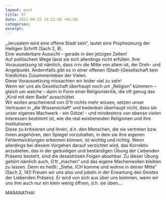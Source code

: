 ```yaml
---
layout: post
title: 97
date: 2021-09-25 14:22:00 +01:00
categories: 
excerpt: 
---
```


„Jerusalem wird eine offene Stadt sein“, lautet eine Prophezeiung der Heiligen Schrift (Sach 2, 8).\
Eine wunderbare Aussicht – gerade in den jetzigen Zeiten!\
Auf politischem Wege lässt sie sich allerdings nicht erfüllen. Ihre Voraussetzung ist nämlich, dass והיה die Mitte von allem ist, der Dreh- und Angelpunkt. Andernfalls gibt es in einer offenen (Stadt-)Gesellschaft kein friedliches Zusammenleben der Vielen.\
Diese Voraussetzung missachten wir leider viel zu sehr!\
Wenn wir uns als Gesellschaft überhaupt noch um „Religion“ kümmern – gleich um welche – dann in Form einer Religionskritik, die oft genug das „Kind mit dem Bade“ ausschüttet.\
Wir wollen anscheinend von G’tt nichts mehr wissen, setzen unser Vertrauen in „die Wissenschaft“ und bedenken überhaupt nicht, dass sie unser eigenes Machwerk - ein Götze! - und mindestens von ebenso vielen Interessen bestimmt ist, wie die real existierenden Religionen und ihre Institutionen.\
Diese zu kritisieren und ihnen, d.h. den Menschen, die sie vertreten bzw. ihnen angehören, den Spiegel vorzuhalten, in dem sie ihre eigenen Fehlentwicklungen erkennen können, ist wichtig und richtig. Wenn allerdings bei diesem Vorgehen darauf verzichtet wird, das Korrektiv anzubieten, das in der geduldigen und beständigen Übung der Liebenden Präsenz besteht, sind die desaströsen Folgen absehbar. Zu dieser Übung gehört nämlich auch, G‘tt „machen“ und das eigene Machenwollen bleiben zu lassen. Denn es heißt: „Siehe, ICH komme und wohne in deiner Mitte“ (Sach 2, 14)! Freuen wir uns also und jubeln in der Erwartung des Geistes der Liebenden Präsenz. Er wird von sich aus über uns kommen, wenn wir uns ihm auch nur ein klein wenig öffnen, d.h. sie üben….

MARANATHA!
